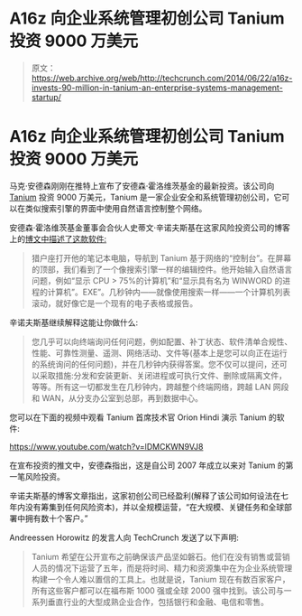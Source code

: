 # A16z 向企业系统管理初创公司 Tanium 投资 9000 万美元

> 原文：<https://web.archive.org/web/http://techcrunch.com/2014/06/22/a16z-invests-90-million-in-tanium-an-enterprise-systems-management-startup/>

# A16z 向企业系统管理初创公司 Tanium 投资 9000 万美元

马克·安德森刚刚在推特上宣布了安德森·霍洛维茨基金的最新投资。该公司向 [Tanium](https://web.archive.org/web/20230329113117/http://www.tanium.com/) 投资 9000 万美元，Tanium 是一家企业安全和系统管理初创公司，它可以在类似搜索引擎的界面中使用自然语言控制整个网络。

安德森·霍洛维茨基金董事会合伙人史蒂文·辛诺夫斯基在这家风险投资公司的博客上的[博文中描述了这款软件:](https://web.archive.org/web/20230329113117/http://a16z.com/2014/06/22/tanium-magic/)

> 猎户座打开他的笔记本电脑，导航到 Tanium 基于网络的“控制台”。在屏幕的顶部，我们看到了一个像搜索引擎一样的编辑控件。他开始输入自然语言问题，例如“显示 CPU > 75%的计算机”和“显示具有名为 WINWORD 的进程的计算机”。EXE”。几秒钟内——就像使用搜索一样——一个计算机列表滚动，就好像它是一个现有的电子表格或报告。

辛诺夫斯基继续解释这能让你做什么:

> 您几乎可以向终端询问任何问题，例如配置、补丁状态、软件清单合规性、性能、可靠性测量、遥测、网络活动、文件等(基本上是您可以向正在运行的系统询问的任何问题)，并在几秒钟内获得答案。您不仅可以提问，还可以采取措施:分发和安装更新、关闭进程或可执行文件、删除或隔离文件，等等。所有这一切都发生在几秒钟内，跨越整个终端网络，跨越 LAN 网段和 WAN，从分支办公室到总部，再到数据中心。

您可以在下面的视频中观看 Tanium 首席技术官 Orion Hindi 演示 Tanium 的软件:

https://www.youtube.com/watch?v=lDMCKWN9VJ8

在宣布投资的推文中，安德森指出，这是自公司 2007 年成立以来对 Tanium 的第一笔风险投资。

辛诺夫斯基的博客文章指出，这家初创公司已经盈利(解释了该公司如何设法在七年内没有筹集到任何风险资本)，并以全规模运营，“在大规模、关键任务和全球部署中拥有数十个客户。”

Andreessen Horowitz 的发言人向 TechCrunch 发送了以下声明:

> Tanium 希望在公开宣布之前确保该产品坚如磐石。他们在没有销售或营销人员的情况下运营了五年，而是将时间、精力和资源集中在为企业系统管理构建一个令人难以置信的工具上。也就是说，Tanium 现在有数百家客户，所有这些客户都可以在福布斯 1000 强或全球 2000 强中找到。该公司与一系列垂直行业的大型成熟企业合作，包括银行和金融、电信和零售。